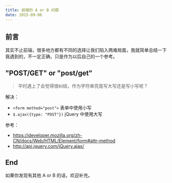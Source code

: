 ```yaml
---
title: 前端的 A or B 问题
date: 2015-09-06
---
```


## 前言
其实不止前端，很多地方都有不同的选择让我们陷入两难局面，我就简单总结一下我遇到的，不一定正确，只是作为以后自己的一个参考。

## "POST/GET" or "post/get"

> 平时遇上了会觉得很纠结，作为字符串究竟写大写还是写小写呢？

解决：
- `<form method="post">` 表单中使用小写
- `$.ajax({type: "POST"})` jQuery 中使用大写

参考：
- <https://developer.mozilla.org/zh-CN/docs/Web/HTML/Element/form#attr-method>
- <http://api.jquery.com/jQuery.ajax/>


## End
如果你发现有其他 A or B 的话，欢迎补充。
